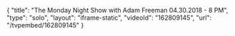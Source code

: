 {
    "title": "The Monday Night Show with Adam Freeman 04.30.2018 - 8 PM",
    "type": "solo",
    "layout": "iframe-static",
    "videoId": "162809145",
    "url": "\/tvpembed\/162809145"
}